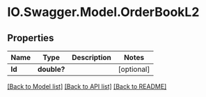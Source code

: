 # IO.Swagger.Model.OrderBookL2
## Properties

Name | Type | Description | Notes
------------ | ------------- | ------------- | -------------
**Id** | **double?** |  | [optional] 

[[Back to Model list]](../README.md#documentation-for-models) [[Back to API list]](../README.md#documentation-for-api-endpoints) [[Back to README]](../README.md)

